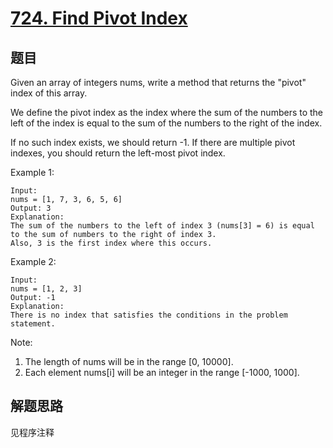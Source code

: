 # [724. Find Pivot Index](https://leetcode.com/problems/find-pivot-index/)

## 题目

Given an array of integers nums, write a method that returns the "pivot" index of this array.

We define the pivot index as the index where the sum of the numbers to the left of the index is equal to the sum of the numbers to the right of the index.

If no such index exists, we should return -1. If there are multiple pivot indexes, you should return the left-most pivot index.

Example 1:

```text
Input:
nums = [1, 7, 3, 6, 5, 6]
Output: 3
Explanation:
The sum of the numbers to the left of index 3 (nums[3] = 6) is equal to the sum of numbers to the right of index 3.
Also, 3 is the first index where this occurs.
```

Example 2:

```text
Input:
nums = [1, 2, 3]
Output: -1
Explanation:
There is no index that satisfies the conditions in the problem statement.
```

Note:

1. The length of nums will be in the range [0, 10000].
1. Each element nums[i] will be an integer in the range [-1000, 1000].

## 解题思路

见程序注释
